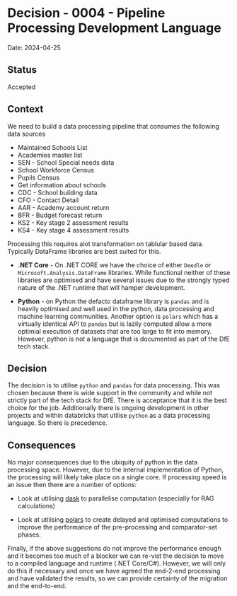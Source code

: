 # Decision - 0004 - Pipeline Processing Development Language

Date: 2024-04-25

## Status

Accepted

## Context

We need to build a data processing pipeline that consumes the following data sources

* Maintained Schools List
* Academies master list 
* SEN - School Special needs data
* School Workforce Census 
* Pupils Census 
* Get information about schools 
* CDC - School building data
* CFO - Contact Detail 
* AAR - Academy account return
* BFR - Budget forecast return 
* KS2 - Key stage 2 assessment results
* KS4 - Key stage 4 assessment results

Processing this requires alot transformation on tablular based data. Typically DataFrame libraries are best suited for this. 

* **.NET Core** - On .NET CORE we have the choice of either `Deedle` or `Microsoft.Analysis.DataFrame` libraries. While functional neither of these libraries are optimised and have several issues due to the strongly typed nature of the .NET runtime that will hamper development.

* **Python** - on Python the defacto dataframe library is `pandas` and is heavily optimised and well used in the python, data processing and machine learning communities. Another option is `polars` which has a virtually identical API to `pandas` but is lazily computed allow a more optimial execution of datasets that are too large to fit into memory. However, python is not a language that is documented as part of the DfE tech stack.


## Decision

The decision is to utilise `python` and `pandas` for data processing. This was chosen because there is wide support in the community and while not strictly part of the tech stack for DfE. There is acceptance that it is the best choice for the job. Additionally there is ongoing development in other projects and within databricks that utilise `python` as a data processing language. So there is precedence.

## Consequences

No major consequences due to the ubiquity of python in the data processing space. However, due to the internal implementation of Python, the processing will likely take place on a single core. If processing speed is an issue then there are a number of options:

* Look at utilising [dask](https://www.dask.org/) to parallelise computation (especially for RAG calculations)

* Look at utilising [polars](https://pola.rs/) to create delayed and optimised computations to improve the performance of the pre-processing and comparator-set phases.

Finally, if the above suggestions do not improve the performance enough and it becomes too much of a blocker we can re-vist the decision to move to a compiled language and runtime (.NET Core/C#). However, we will only do this if necessary and once we have agreed the end-2-end processing and have validated the results, so we can provide certainty of the migration and the end-to-end.
